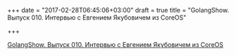 +++
date = "2017-02-28T06:45:06+03:00"
draft = true
title = "GolangShow. Выпуск 010. Интервью с Евгением Якубовичем из CoreOS"

+++

<p><a href="http://golangshow.com/episode/2015/08-04-010/">GolangShow. Выпуск 010. Интервью с Евгением Якубовичем из CoreOS</a></p>
